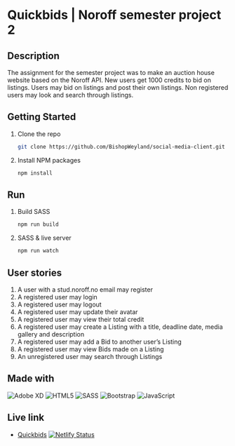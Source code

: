 # Quickbids | Noroff semester project 2

## Description

The assignment for the semester project was to make an auction house website based on the Noroff API. New users get 1000 credits to bid on listings. Users may bid on listings and post their own listings. Non registered users may look and search through listings.

## Getting Started

1. Clone the repo
   ```sh
   git clone https://github.com/BishopWeyland/social-media-client.git
   ```
2. Install NPM packages
   ```sh
   npm install
   ```

## Run

1. Build SASS
   ```sh
   npm run build
   ```
2. SASS & live server
   ```sh
   npm run watch
   ```

## User stories

1. A user with a stud.noroff.no email may register
2. A registered user may login
3. A registered user may logout
4. A registered user may update their avatar
5. A registered user may view their total credit
6. A registered user may create a Listing with a title, deadline date, media gallery and description
7. A registered user may add a Bid to another user’s Listing
8. A registered user may view Bids made on a Listing
9. An unregistered user may search through Listings

## Made with

![Adobe XD](https://img.shields.io/badge/Adobe%20XD-470137?style=for-the-badge&logo=Adobe%20XD&logoColor=#FF61F6)
![HTML5](https://img.shields.io/badge/html5-%23E34F26.svg?style=for-the-badge&logo=html5&logoColor=white)
![SASS](https://img.shields.io/badge/SASS-hotpink.svg?style=for-the-badge&logo=SASS&logoColor=white)
![Bootstrap](https://img.shields.io/badge/bootstrap-%23563D7C.svg?style=for-the-badge&logo=bootstrap&logoColor=white)
![JavaScript](https://img.shields.io/badge/javascript-%23323330.svg?style=for-the-badge&logo=javascript&logoColor=%23F7DF1E)

## Live link

- [Quickbids](https://guileless-biscotti-4f542b.netlify.app/)
  [![Netlify Status](https://api.netlify.com/api/v1/badges/72b14dde-f6e4-4d9d-a178-440e51466232/deploy-status)](https://app.netlify.com/sites/guileless-biscotti-4f542b/deploys)
